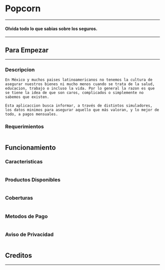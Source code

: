# Popcorn 
***

#### Olvida todo lo que sabias sobre los seguros.

***

## Para Empezar

- - -

### Descripcion

~~~
En México y muchos paises latinoamericanos no tenemos la cultura de asegurar nuestros bienes ni mucho menos cuando se trata de la salud, educacion, trabajo o incluso la vida. Por lo general la razon es que se tiene la idea de que son caros, complicados o simplemente no sabemos que existen.

Esta aplicaccion busca informar, a través de distintos simuladores, los datos minimos para asegurar aquello que más valoran, y lo mejor de todo, a pagos mensuales.
~~~

### Requerimientos

~~~
~~~

## Funcionamiento

### Caracteristicas

~~~
~~~

### Productos Disponibles

~~~
~~~

### Coberturas

~~~
~~~

### Metodos de Pago 

~~~
~~~

### Aviso de Privacidad

~~~
~~~

## Creditos

- - -

~~~
~~~





